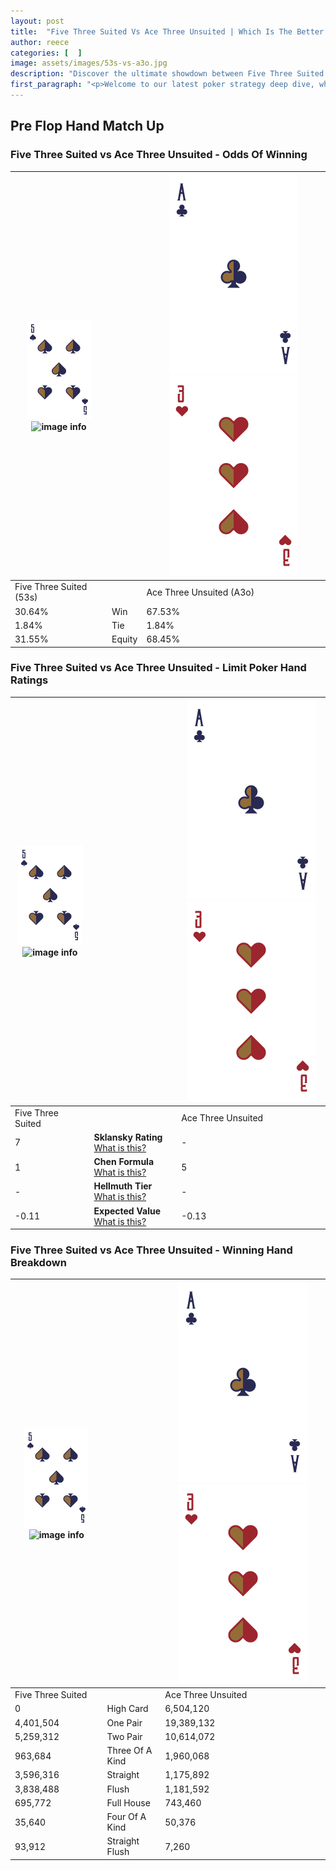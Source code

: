 ```yaml
---
layout: post
title:  "Five Three Suited Vs Ace Three Unsuited | Which Is The Better Hand In Poker? A Complete Guide"
author: reece
categories: [  ]
image: assets/images/53s-vs-a3o.jpg
description: "Discover the ultimate showdown between Five Three Suited and Ace Three Unsuited in poker! Uncover the odds, strategies, and scenarios where one hand triumphs over the other. Get ready to up your poker game with this thrilling analysis."
first_paragraph: "<p>Welcome to our latest poker strategy deep dive, where we're pitting two distinct hands against each other in a high-stakes showdown: Five Three Suited vs Ace Three Unsuited.</p><p>In the dynamic world of poker, every decision counts, and knowing which hand holds the upper hand is key to your success at the table.</p><p>In this article, we'll dissect these two hands, explore the scenarios where one dominates the other, and equip you with the knowledge to make strategic choices that can tip the odds in your favor.</p><p>Get ready to unravel the intriguing dynamics of these poker hands and elevate your game to new heights.</p>"
---
```




[comment]: # (sp0)

## Pre Flop Hand Match Up

<div class="table hand-ratings" markdown="1"> 



### Five Three Suited vs Ace Three Unsuited - Odds Of Winning


    
| ![image info](assets/images/hand1/5.png) ![image info](assets/images/hand1/3s.png) |  | ![image info](assets/images/hand2/A.png) ![image info](assets/images/hand2/3o.png) |
| -------- | -------- | -------- |
| Five Three Suited (53s) |  | Ace Three Unsuited (A3o) |
| 30.64% | Win | 67.53% |
| 1.84% | Tie | 1.84% |
| 31.55% | Equity | 68.45% |




[comment]: # (sp1)



### Five Three Suited vs Ace Three Unsuited - Limit Poker Hand Ratings


    
| ![image info](assets/images/hand1/5.png) ![image info](assets/images/hand1/3s.png) |  | ![image info](assets/images/hand2/A.png) ![image info](assets/images/hand2/3o.png) |
| -------- | -------- | -------- |
| Five Three Suited |  | Ace Three Unsuited |
| 7 | **Sklansky Rating** [What is this?](/sklansky-rating-explained) | - |
| 1 | **Chen Formula** [What is this?](/chen-formula-explained) | 5 |
| - | **Hellmuth Tier** [What is this?](/Hellmuth-tier-explained) | - |
| -0.11 | **Expected Value** [What is this?](/expected-value-explained) | -0.13 |




[comment]: # (sp2)



### Five Three Suited vs Ace Three Unsuited - Winning Hand Breakdown


    
| ![image info](assets/images/hand1/5.png) ![image info](assets/images/hand1/3s.png) |  | ![image info](assets/images/hand2/A.png) ![image info](assets/images/hand2/3o.png) |
| -------- | -------- | -------- |
| Five Three Suited |  | Ace Three Unsuited |
| 0 | High Card | 6,504,120 |
| 4,401,504 | One Pair | 19,389,132 |
| 5,259,312 | Two Pair | 10,614,072 |
| 963,684 | Three Of A Kind | 1,960,068 |
| 3,596,316 | Straight | 1,175,892 |
| 3,838,488 | Flush | 1,181,592 |
| 695,772 | Full House | 743,460 |
| 35,640 | Four Of A Kind | 50,376 |
| 93,912 | Straight Flush | 7,260 |




[comment]: # (sp3)



</div>

[comment]: # (sp4)



[comment]: # (sp5)

